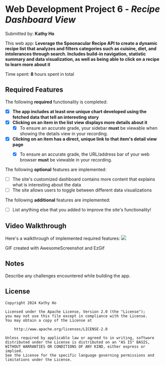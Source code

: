 # Web Development Project 6 - *Recipe Dashboard View*

Submitted by: **Kathy Ho**

This web app: **Leverage the Spoonacular Recipe API to create a dynamic recipe list that analyzes and filters categories such as cuisine, diet, and intolerances through search. Includes build-in navigation, statistic summary and data visualization, as well as being able to click on a recipe to learn more about it**

Time spent: **8** hours spent in total

## Required Features

The following **required** functionality is completed:

- [x] **The app includes at least one unique chart developed using the fetched data that tell an interesting story**
- [x] **Clicking on an item in the list view displays more details about it**
  - [x] To ensure an accurate grade, your sidebar **must** be viewable when showing the details view in your recording.
- [x] **Clicking on an item has a direct, unique link to that item's detail view page**
  - [x] To ensure an accurate grade, the URL/address bar of your web browser **must** be viewable in your recording.  


The following **optional** features are implemented:

- [ ] The site's customized dashboard contains more content that explains what is interesting about the data
- [ ] The site allows users to toggle between different data visualizations

The following **additional** features are implemented:

* [ ] List anything else that you added to improve the site's functionality!


## Video Walkthrough

Here's a walkthrough of implemented required features:
![](https://github.com/Llynoirx/recipe-dashboard-view/blob/main/recipe-dashboard-view.gif)

<!-- Replace this with whatever GIF tool you used! -->
GIF created with AwesomeScreenshot and EzGif  

## Notes

Describe any challenges encountered while building the app.

## License

    Copyright 2024 Kathy Ho

    Licensed under the Apache License, Version 2.0 (the "License");
    you may not use this file except in compliance with the License.
    You may obtain a copy of the License at

        http://www.apache.org/licenses/LICENSE-2.0

    Unless required by applicable law or agreed to in writing, software
    distributed under the License is distributed on an "AS IS" BASIS,
    WITHOUT WARRANTIES OR CONDITIONS OF ANY KIND, either express or implied.
    See the License for the specific language governing permissions and
    limitations under the License.